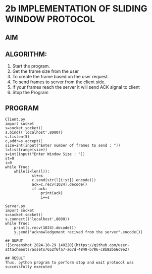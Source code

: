 # 2b IMPLEMENTATION OF SLIDING WINDOW PROTOCOL
## AIM
## ALGORITHM:
1. Start the program.
2. Get the frame size from the user
3. To create the frame based on the user request.
4. To send frames to server from the client side.
5. If your frames reach the server it will send ACK signal to client
6. Stop the Program
## PROGRAM
```
Client.py
import socket 
s=socket.socket() 
s.bind(('localhost',8000)) 
s.listen(5) 
c,addr=s.accept() 
size=int(input("Enter number of frames to send : ")) 
l=list(range(size)) 
s=int(input("Enter Window Size : ")) 
st=0 
i=0 
while True: 
    while(i<len(l)): 
            st+=s 
            c.send(str(l[i:st]).encode()) 
            ack=c.recv(1024).decode() 
            if ack: 
                print(ack) 
                i+=s
```
```
Server.py
import socket 
s=socket.socket() 
s.connect(('localhost',8000)) 
while True:    
    print(s.recv(1024).decode()) 
    s.send("acknowledgement recived from the server".encode())
    ```
## OUPUT
![Screenshot 2024-10-29 140220](https://github.com/user-attachments/assets/652f6fa7-a67d-4849-b706-c8b82b66c9e2)

## RESULT
Thus, python program to perform stop and wait protocol was successfully executed
